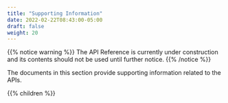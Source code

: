 ```yaml
---
title: "Supporting Information"
date: 2022-02-22T08:43:00-05:00
draft: false
weight: 20
---
```


<!-- begin comment block (when active)-------------------- -->
{{% notice warning %}}
The API Reference is currently under construction and its contents should not be used until further notice.
{{% /notice %}}
<!-- end comment block (when active)-------------------- -->

The documents in this section provide supporting information related to the APIs. 

{{% children %}}
